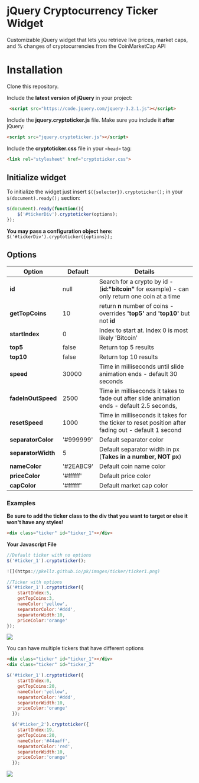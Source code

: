 # jQuery Cryptocurrency Ticker Widget
Customizable jQuery widget that lets you retrieve live prices, market caps, and % changes of cryptocurrencies from the CoinMarketCap API

# Installation
Clone this repository.

Include the **latest version of jQuery** in your project:
```html
 <script src="https://code.jquery.com/jquery-3.2.1.js"></script>
```

Include the **jquery.cryptoticker.js** file. Make sure you include it **after** jQuery:

```html
<script src="jquery.cryptoticker.js"></script>
```

Include the **cryptoticker.css** file in your `<head>` tag:

```html
<link rel="stylesheet" href="cryptoticker.css">
```

## Initialize widget
To initialize the widget just insert `$({selector}).cryptoticker();` in your `$(document).ready();` section:

```javascript
$(document).ready(function(){
    $('#tickerDiv').cryptoticker(options);
});
```
**You may pass a configuration object here:** `$('#tickerDiv').cryptoticker({options});`

## Options

| Option       | Default  | Details   |
|----------------|----------|-----------|
| **id**       | null  | Search for a crypto by id - (**id:"bitcoin"** for example) - can only return one coin at a time  |
| **getTopCoins**      | 10 | return **n** number of coins - overrides **'top5'** and **'top10'** but not **id** |
| **startIndex** | 0 | Index to start at. Index 0 is most likely 'Bitcoin' |
| **top5**  | false | Return top 5 results |
| **top10**   | false | Return top 10 results |
| **speed**       | 30000     | Time in milliseconds until slide animation ends - default 30 seconds |
| **fadeInOutSpeed**    | 2500      | Time in milliseconds it takes to fade out after slide animation ends - default 2.5 seconds, |
| **resetSpeed**       | 1000    | Time in milliseconds it takes for the ticker to reset position after fading out - default 1 second |
| **separatorColor**       | '#999999'     | Default separator color |
| **separatorWidth**       | 5 | Default separator width in px (**Takes in a number, NOT px**)  |
| **nameColor**       | '#2EABC9'     | Default coin name color |
| **priceColor**       | '#ffffff'     | Default price color |
| **capColor**       | '#ffffff'     | Default market cap color |

### Examples
**Be sure to add the ticker class to the div that you want to target or else it won't have any styles!**
```html
<div class="ticker" id="ticker_1"></div>
```

**Your Javascript File**
```javascript
//Default ticker with no options
$('#ticker_1').cryptoticker();

![](https://pkellz.github.io/pk/images/ticker/ticker1.png)

//Ticker with options
$('#ticker_1').cryptoticker({
    startIndex:5,
    getTopCoins:3,
    nameColor:'yellow',
    separatorColor:'#ddd',
    separatorWidth:10,
    priceColor:'orange'
});
```

![](https://pkellz.github.io/pk/images/ticker/ticker2.png)

You can have multiple tickers that have different options
```html
<div class="ticker" id="ticker_1"></div>
<div class="ticker" id="ticker_2"
```

```javascript
$('#ticker_1').cryptoticker({
    startIndex:0,
    getTopCoins:20,
    nameColor:'yellow',
    separatorColor:'#ddd',
    separatorWidth:10,
    priceColor:'orange'
  });

  $('#ticker_2').cryptoticker({
    startIndex:19,
    getTopCoins:20,
    nameColor:'#44aaff',
    separatorColor:'red',
    separatorWidth:10,
    priceColor:'orange'
  });
```

![](https://pkellz.github.io/pk/images/ticker/ticker3.png)
